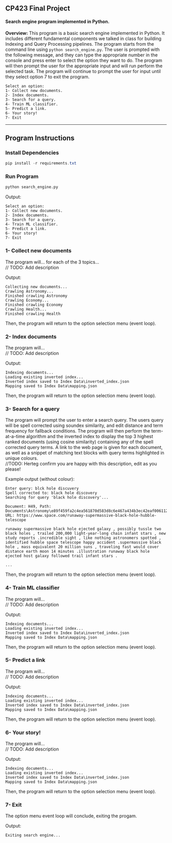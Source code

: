 ## **CP423 Final Project**
#### **Search engine program implemented in Python.**

**Overview:** This program is a basic search engine implemented in Python. It includes different fundamental components we talked in class for building Indexing and Query Processing pipelines. The program starts from the command line using `python search_engine.py`. The user is prompted with the following message, and they can type the appropriate number in the console and press enter to select the option they want to do. The program will then prompt the user for the appropriate input and will run perform the selected task. The program will continue to prompt the user for input until they select option 7 to exit the program.

    Select an option:
    1- Collect new documents.
    2- Index documents.
    3- Search for a query.
    4- Train ML classifier.
    5- Predict a link.
    6- Your story!
    7- Exit


---


## **Program Instructions**

### Install Dependencies
```powershell
pip install -r requirements.txt
```

### Run Program
```Bash
python search_engine.py
```
Output:

    Select an option:
    1- Collect new documents.
    2- Index documents.
    3- Search for a query.
    4- Train ML classifier.
    5- Predict a link.
    6- Your story!
    7- Exit


### 1- Collect new documents

The program will... for each of the 3 topics...  
// TODO: Add description

Output:

    Collecting new documents...
    Crawling Astronomy...
    Finished crawling Astronomy
    Crawling Economy...
    Finished crawling Economy
    Crawling Health...
    Finished crawling Health
Then, the program will return to the option selection menu (event loop).


### 2- Index documents

The program will...   
// TODO: Add description

Output:

    Indexing documents...
    Loading existing inverted index...
    Inverted index saved to Index Data\inverted_index.json
    Mapping saved to Index Data\mapping.json
Then, the program will return to the option selection menu (event loop).


### 3- Search for a query

The program will prompt the user to enter a search query. The users query will be spell corrected using soundex similarity, and edit distance and term frequency for fallback conditions. The program will then perform the term-at-a-time algorithm and the inverted index to display the top 3 highest ranked documents (using cosine similarity) containing any of the spell corrected query terms. A link to the web page is given for each document, as well as a snippet of matching text blocks with query terms highlighted in unique colours.  
//TODO: Herteg confirm you are happy with this description, edit as you please!

Example output (without colour):

    Enter query: blck hole discuvery
    Spell corrected to: black hole discovery
    Searching for query 'black hole discovery'...
    
    Document: H49, Path: Documents\Astronomy\e89f459fa2c4ea561870d583d8c6e467a434b3ec42eaf006112818eddaf4199d.txt, URL: https://www.space.com/runaway-supermassive-black-hole-hubble-telescope

    runaway supermassive black hole ejected galaxy , possibly tussle two black holes , trailed 200,000 light-year-long chain infant stars , new study reports .incredible sight , like nothing astronomers spotted , identified hubble space telescope happy accident .supermassive black hole , mass equivalent 20 million suns , traveling fast would cover distance earth moon 14 minutes .illustration runaway black hole ejected host galaxy followed trail infant stars .

    ...

Then, the program will return to the option selection menu (event loop).


### 4- Train ML classifier

The program will...   
// TODO: Add description

Output:

    Indexing documents...
    Loading existing inverted index...
    Inverted index saved to Index Data\inverted_index.json
    Mapping saved to Index Data\mapping.json
Then, the program will return to the option selection menu (event loop).


### 5- Predict a link

The program will...   
// TODO: Add description

Output:

    Indexing documents...
    Loading existing inverted index...
    Inverted index saved to Index Data\inverted_index.json
    Mapping saved to Index Data\mapping.json
Then, the program will return to the option selection menu (event loop).


### 6- Your story!

The program will...   
// TODO: Add description

Output:

    Indexing documents...
    Loading existing inverted index...
    Inverted index saved to Index Data\inverted_index.json
    Mapping saved to Index Data\mapping.json
Then, the program will return to the option selection menu (event loop).


### 7- Exit

The option menu event loop will conclude, exiting the progam.

Output:

    Exiting search engine...

